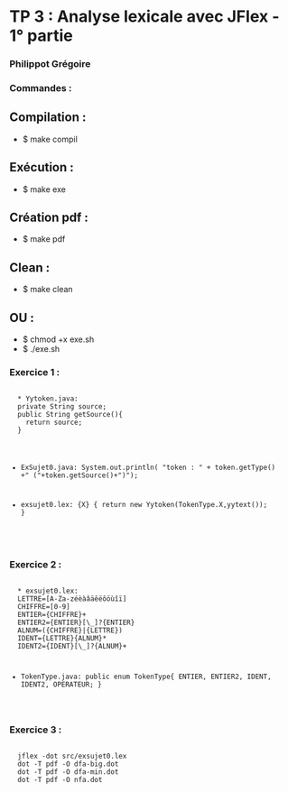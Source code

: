 # TP 3 : Analyse lexicale avec JFlex - 1° partie

### Philippot Grégoire

### Commandes :

Compilation :
-------------

  * $ make compil

Exécution :
-----------

  * $ make exe

Création pdf :
--------------

  * $ make pdf

Clean :
-------

  * $ make clean

OU :
----

  * $ chmod +x exe.sh
  * $ ./exe.sh

### Exercice 1 :

<code>
  * Yytoken.java:
  private String source;
  public String getSource(){
    return source;
  }

  * ExSujet0.java:
  System.out.println( "token : " + token.getType() +" ("+token.getSource()+")");

  * exsujet0.lex:
  {X}
    { return new Yytoken(TokenType.X,yytext()); }
</code>

### Exercice 2 :

<code>
  * exsujet0.lex:
  LETTRE=[A-Za-zéèàâäêëôöùîï]
  CHIFFRE=[0-9]
  ENTIER={CHIFFRE}+
  ENTIER2={ENTIER}[\_]?{ENTIER}
  ALNUM=({CHIFFRE}|{LETTRE})
  IDENT={LETTRE}{ALNUM}*
  IDENT2={IDENT}[\_]?{ALNUM}+

  * TokenType.java:
  public enum TokenType{
    ENTIER, ENTIER2, IDENT, IDENT2, OPERATEUR;
  }
</code>

### Exercice 3 :

<code>
  jflex -dot src/exsujet0.lex
  dot -T pdf -O dfa-big.dot
  dot -T pdf -O dfa-min.dot
  dot -T pdf -O nfa.dot
</code>

